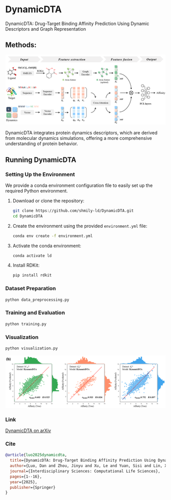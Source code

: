 # DynamicDTA
DynamicDTA: Drug-Target Binding Affinity Prediction Using Dynamic Descriptors and Graph Representation


## Methods: 

![framework](/framework.png)

DynamicDTA
integrates protein dynamics descriptors, which are derived from molecular dynamics simulations, offering a more comprehensive understanding of protein behavior. 

## Running DynamicDTA

### Setting Up the Environment
We provide a conda environment configuration file to easily set up the required Python environment.
1. Download or clone the repository:

   ```bash
   git clone https://github.com/shmily-ld/DynamicDTA.git
   cd DynamicDTA
   ```

2. Create the environment using the provided `environment.yml` file:

   ```bash
   conda env create -f environment.yml
   ```

3. Activate the conda environment:

   ```bash
   conda activate ld
   ```
4. Install RDKit:

   ```bash
   pip install rdkit
   ```
### Dataset Preparation

```bash
python data_preprocessing.py
```

### Training and Evaluation

```bash
python training.py
```

### Visualization

```bash
python visualization.py
```

![PixPin_2025-01-21_16-20-44](./visualization.png)

### Link
[DynamicDTA on arXiv](https://arxiv.org/abs/2505.11529)

### Cite
```bibtex
@article{luo2025dynamicdta,
  title={DynamicDTA: Drug-Target Binding Affinity Prediction Using Dynamic Descriptors and Graph Representation},
  author={Luo, Dan and Zhou, Jinyu and Xu, Le and Yuan, Sisi and Lin, Xuan},
  journal={Interdisciplinary Sciences: Computational Life Sciences},
  pages={1--16},
  year={2025},
  publisher={Springer}
}
